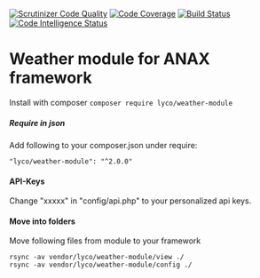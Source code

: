 [![Scrutinizer Code Quality](https://scrutinizer-ci.com/g/Lyco18/weather-module/badges/quality-score.png?b=master)](https://scrutinizer-ci.com/g/Lyco18/weather-module/?branch=master) [![Code Coverage](https://scrutinizer-ci.com/g/Lyco18/weather-module/badges/coverage.png?b=master)](https://scrutinizer-ci.com/g/Lyco18/weather-module/?branch=master) [![Build Status](https://travis-ci.com/Lyco18/weather-module.svg?branch=master)](https://travis-ci.com/Lyco18/weather-module) [![Code Intelligence Status](https://scrutinizer-ci.com/g/Lyco18/weather-module/badges/code-intelligence.svg?b=master)](https://scrutinizer-ci.com/code-intelligence)

Weather module for ANAX framework
=========================
Install with composer
``composer require lyco/weather-module``

##### Require in json
Add following to your composer.json under require:
```
"lyco/weather-module": "^2.0.0"
```

#### API-Keys
Change "xxxxx" in "config/api.php" to your personalized api keys.

#### Move into folders
Move following files from module to your framework

```
rsync -av vendor/lyco/weather-module/view ./
rsync -av vendor/lyco/weather-module/config ./
```

